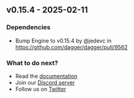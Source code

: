 ## v0.15.4 - 2025-02-11

### Dependencies
- Bump Engine to v0.15.4 by @jedevc in https://github.com/dagger/dagger/pull/9562

### What to do next?
- Read the [documentation](https://docs.dagger.io)
- Join our [Discord server](https://discord.gg/dagger-io)
- Follow us on [Twitter](https://twitter.com/dagger_io)
